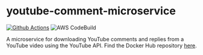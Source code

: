 # youtube-comment-microservice
[![Github Actions](https://github.com/Steven-Herrera/youtube-comment-microservice/actions/workflows/main.yml/badge.svg)](https://github.com/Steven-Herrera/youtube-comment-microservice/actions/workflows/main.yml) ![AWS CodeBuild](https://codebuild.us-east-2.amazonaws.com/badges?uuid=eyJlbmNyeXB0ZWREYXRhIjoiUzNpcDgvUWNtRWpDaXNPamNKUHR4NzgrMDNJMUFXMUh1M3NLODdMZUJrSElIQnBIVnRnb2huTjMva0NSRkk5cU1OVlQ5aGkyNmpQNzBOQXY0M3ZLSHdvPSIsIml2UGFyYW1ldGVyU3BlYyI6IlY2SUxBZWU1UXRnRldjeC8iLCJtYXRlcmlhbFNldFNlcmlhbCI6MX0%3D&branch=dev)<br>

A microservice for downloading YouTube comments and replies from a YouTube video using the YouTube API. Find the Docker Hub repository [here](https://hub.docker.com/repository/docker/stevenherrera/youtube-comment-microservice/general).